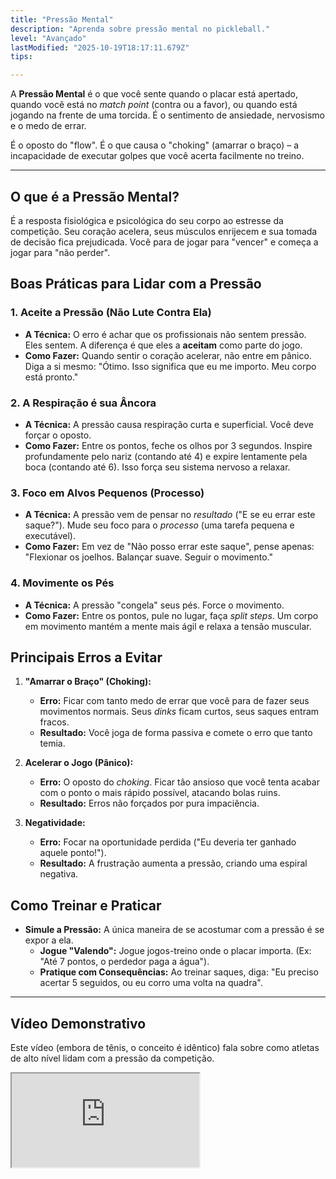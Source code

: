```yaml
---
title: "Pressão Mental"
description: "Aprenda sobre pressão mental no pickleball."
level: "Avançado"
lastModified: "2025-10-19T18:17:11.679Z"
tips:

---
```


A **Pressão Mental** é o que você sente quando o placar está apertado, quando você está no *match point* (contra ou a favor), ou quando está jogando na frente de uma torcida. É o sentimento de ansiedade, nervosismo e o medo de errar.

É o oposto do "flow". É o que causa o "choking" (amarrar o braço) – a incapacidade de executar golpes que você acerta facilmente no treino.

---

## O que é a Pressão Mental?

É a resposta fisiológica e psicológica do seu corpo ao estresse da competição. Seu coração acelera, seus músculos enrijecem e sua tomada de decisão fica prejudicada. Você para de jogar para "vencer" e começa a jogar para "não perder".

## Boas Práticas para Lidar com a Pressão

### 1. Aceite a Pressão (Não Lute Contra Ela)
* **A Técnica:** O erro é achar que os profissionais não sentem pressão. Eles sentem. A diferença é que eles a **aceitam** como parte do jogo.
* **Como Fazer:** Quando sentir o coração acelerar, não entre em pânico. Diga a si mesmo: "Ótimo. Isso significa que eu me importo. Meu corpo está pronto."

### 2. A Respiração é sua Âncora
* **A Técnica:** A pressão causa respiração curta e superficial. Você deve forçar o oposto.
* **Como Fazer:** Entre os pontos, feche os olhos por 3 segundos. Inspire profundamente pelo nariz (contando até 4) e expire lentamente pela boca (contando até 6). Isso força seu sistema nervoso a relaxar.

### 3. Foco em Alvos Pequenos (Processo)
* **A Técnica:** A pressão vem de pensar no *resultado* ("E se eu errar este saque?"). Mude seu foco para o *processo* (uma tarefa pequena e executável).
* **Como Fazer:** Em vez de "Não posso errar este saque", pense apenas: "Flexionar os joelhos. Balançar suave. Seguir o movimento."

### 4. Movimente os Pés
* **A Técnica:** A pressão "congela" seus pés. Force o movimento.
* **Como Fazer:** Entre os pontos, pule no lugar, faça *split steps*. Um corpo em movimento mantém a mente mais ágil e relaxa a tensão muscular.

## Principais Erros a Evitar

1.  **"Amarrar o Braço" (Choking):**
    * **Erro:** Ficar com tanto medo de errar que você para de fazer seus movimentos normais. Seus *dinks* ficam curtos, seus saques entram fracos.
    * **Resultado:** Você joga de forma passiva e comete o erro que tanto temia.

2.  **Acelerar o Jogo (Pânico):**
    * **Erro:** O oposto do *choking*. Ficar tão ansioso que você tenta acabar com o ponto o mais rápido possível, atacando bolas ruins.
    * **Resultado:** Erros não forçados por pura impaciência.

3.  **Negatividade:**
    * **Erro:** Focar na oportunidade perdida ("Eu deveria ter ganhado aquele ponto!").
    * **Resultado:** A frustração aumenta a pressão, criando uma espiral negativa.

## Como Treinar e Praticar

* **Simule a Pressão:** A única maneira de se acostumar com a pressão é se expor a ela.
    * **Jogue "Valendo":** Jogue jogos-treino onde o placar importa. (Ex: "Até 7 pontos, o perdedor paga a água").
    * **Pratique com Consequências:** Ao treinar saques, diga: "Eu preciso acertar 5 seguidos, ou eu corro uma volta na quadra".

---

## Vídeo Demonstrativo

Este vídeo (embora de tênis, o conceito é idêntico) fala sobre como atletas de alto nível lidam com a pressão da competição.

<div class="youtube-video">
  <iframe 
    src="https://www.youtube.com/embed/AqtSpKpqBa0?rel=0&modestbranding=1&fs=1&cc_load_policy=1" 
    title="Preparação Mental Para Atletas: Como Lidar com a Pressão da Competição (YouTube)" 
    allow="accelerometer; autoplay; clipboard-write; encrypted-media; gyroscope; picture-in-picture" 
    allowfullscreen>
  </iframe>
</div>
